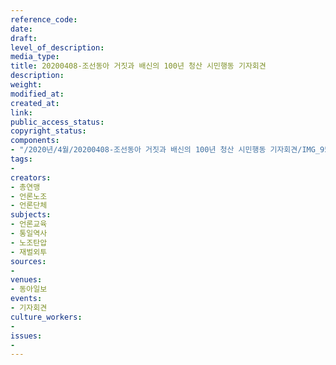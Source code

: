 ```yaml
---
reference_code: 
date: 
draft: 
level_of_description: 
media_type: 
title: 20200408-조선동아 거짓과 배신의 100년 청산 시민행동 기자회견
description: 
weight: 
modified_at: 
created_at: 
link: 
public_access_status: 
copyright_status: 
components:
- "/2020년/4월/20200408-조선동아 거짓과 배신의 100년 청산 시민행동 기자회견/IMG_9540.jpg"
tags:
- 
creators:
- 총연맹
- 언론노조
- 언론단체
subjects:
- 언론교육
- 통일역사
- 노조탄압
- 재벌외투
sources:
- 
venues:
- 동아일보
events:
- 기자회견
culture_workers:
- 
issues:
- 
---
```


